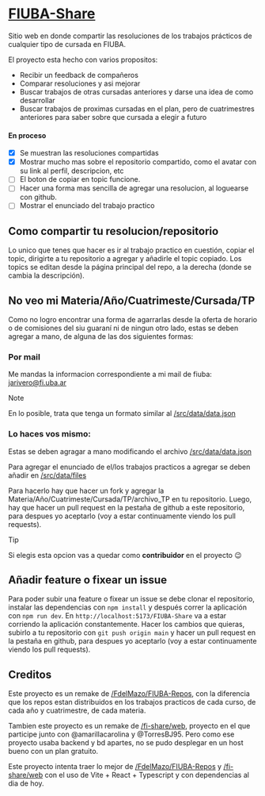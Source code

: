 # [FIUBA-Share](https://juli-rivero.github.io/FIUBA-Share/)

Sitio web en donde compartir las resoluciones de los trabajos prácticos de cualquier tipo de cursada en FIUBA.

El proyecto esta hecho con varios propositos:
- Recibir un feedback de compañeros
- Comparar resoluciones y asi mejorar
- Buscar trabajos de otras cursadas anteriores y darse una idea de como desarrollar
- Buscar trabajos de proximas cursadas en el plan, pero de cuatrimestres anteriores para saber sobre que cursada a elegir a futuro 

#### En proceso

- [x] Se muestran las resoluciones compartidas
- [x] Mostrar mucho mas sobre el repositorio compartido, como el avatar con su link al perfil, descripcion, etc
- [ ] El boton de copiar en topic funcione.
- [ ] Hacer una forma mas sencilla de agregar una resolucion, al loguearse con github.
- [ ] Mostrar el enunciado del trabajo practico

## Como compartir tu resolucion/repositorio

Lo unico que tenes que hacer es ir al trabajo practico en cuestión, copiar el topic, dirigirte a tu repositorio a agregar y añadirle el topic copiado. Los topics se editan desde la página principal del repo, a la derecha (donde se cambia la descripción).

## No veo mi Materia/Año/Cuatrimeste/Cursada/TP

Como no logro encontrar una forma de agarrarlas desde la oferta de horario o de comisiones del siu guaraní ni de ningun otro lado, estas se deben agregar a mano, de alguna de las dos siguientes formas:

### Por mail

Me mandas la informacion correspondiente a mi mail de fiuba: jarivero@fi.uba.ar

> [!NOTE]
> En lo posible, trata que tenga un formato similar al [/src/data/data.json](https://github.com/juli-rivero/FIUBA-Share/blob/main/src/data/data.json)

### Lo haces vos mismo:

Estas se deben agragar a mano modificando el archivo [/src/data/data.json](https://github.com/juli-rivero/FIUBA-Share/blob/main/src/data/data.json)

Para agregar el enunciado de el/los trabajos practicos a agregar se deben añadir en [/src/data/files](https://github.com/juli-rivero/FIUBA-Share/tree/main/src/data/files)

Para hacerlo hay que hacer un fork y agregar la Materia/Año/Cuatrimeste/Cursada/TP/archivo_TP en tu repositorio. Luego, hay que hacer un pull request en la pestaña de github a este repositorio, para despues yo aceptarlo (voy a estar continuamente viendo los pull requests).

> [!TIP]
> Si elegis esta opcion vas a quedar como **contribuidor** en el proyecto :wink:

## Añadir feature o fixear un issue

Para poder subir una feature o fixear un issue se debe clonar el repositorio, instalar las dependencias con `npm install` y después correr la aplicación con `npm run dev`. En `http://localhost:5173/FIUBA-Share` va a estar corriendo la aplicación constantemente. Hacer los cambios que quieras, subirlo a tu repositorio con `git push origin main` y hacer un pull request en la pestaña en github, para despues yo aceptarlo (voy a estar continuamente viendo los pull requests).

## Creditos

Este proyecto es un remake de [/FdelMazo/FIUBA-Repos](https://github.com/FdelMazo/FIUBA-Repos), con la diferencia que los repos estan distribuidos en los trabajos practicos de cada curso, de cada año y cuatrimestre, de cada materia.

Tambien este proyecto es un remake de [/fi-share/web](https://github.com/fi-share/web), proyecto en el que participe junto con @amarillacarolina y @TorresBJ95. Pero como ese proyecto usaba backend y bd apartes, no se pudo desplegar en un host bueno con un plan gratuito.

Este proyecto intenta traer lo mejor de [/FdelMazo/FIUBA-Repos](https://github.com/FdelMazo/FIUBA-Repos) y [/fi-share/web](https://github.com/fi-share/web) con el uso de Vite + React + Typescript y con dependencias al dia de hoy.
